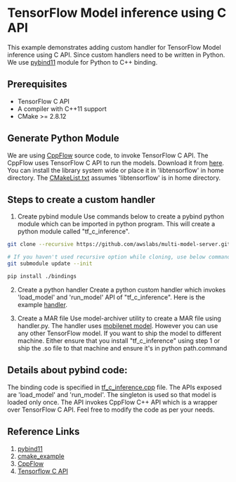#  TensorFlow Model inference using C API

This example demonstrates adding custom handler for TensorFlow Model inference using C API. Since custom handlers
need to be written in Python. We use [pybind11](https://github.com/pybind/pybind11) module for Python to C++ binding.


## Prerequisites

* TensorFlow C API
* A compiler with C++11 support
* CMake >= 2.8.12


## Generate Python Module

We are using [CppFlow](https://github.com/serizba/cppflow) source code, to invoke TensorFlow C API. The CppFlow
uses TensorFlow C API to run the models. Download it from [here](https://www.tensorflow.org/install/lang_c).
You can install the library system wide or place it in 'libtensorflow' in home directory.
The [CMakeList.txt](bindings/CMakeList.txt) assumes 'libtensorflow' is in home directory.

## Steps to create a custom handler
1. Create pybind module
Use commands below to create a pybind python module which can be imported in python program.
This will create a python module called "tf_c_inference".

```bash
git clone --recursive https://github.com/awslabs/multi-model-server.git

# If you haven't used recursive option while cloning, use below command to get updated submodule
git submodule update --init

pip install ./bindings
```
2. Create a python handler
Create a python custom handler which invokes 'load_model' and 'run_model' API of "tf_c_inference".
Here is the example [handler](handler.py).

3. Create a MAR file
Use model-archiver utility to create a MAR file using handler.py. The handler uses
[mobilenet model](https://storage.googleapis.com/mobilenet_v2/checkpoints/mobilenet_v2_1.4_224.tgz). However you can use
any other TensorFlow model.
If you want to ship the model to different machine. Either ensure that you install "tf_c_inference" using step 1 or ship the .so file to that machine and ensure it's in python path.command

## Details about pybind code:
The binding code is specified in [tf_c_inference.cpp](bindings/src/tf_c_inference.cpp) file.
The APIs exposed are 'load_model' and 'run_model'. The singleton is used so that model is loaded only once.
The API invokes CppFlow C++ API which is a wrapper over TensorFlow C API. Feel free to modify the code as per your needs.

## Reference Links
1. [pybind11](https://github.com/pybind/pybind11)
2. [cmake_example](https://github.com/pybind/cmake_example)
3. [CppFlow](https://github.com/serizba/cppflow)
4. [Tensorflow C API](https://www.tensorflow.org/install/lang_c)